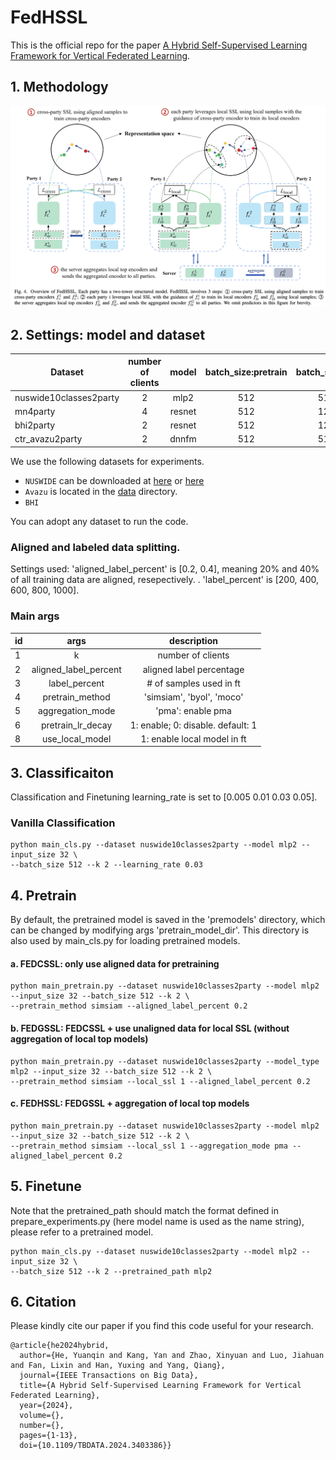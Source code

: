 # FedHSSL
This is the official repo for the paper [A Hybrid Self-Supervised Learning Framework for Vertical Federated Learning](https://arxiv.org/abs/2208.08934).

## 1. Methodology

![FedHSLL_method](./figs/fedhssl_method.png)

## 2. Settings: model and dataset

 Dataset                | number of clients | model | batch_size:pretrain  | batch_size:cls  | pretrain_epochs | 
|------------------------|:---------------: |:---------------: | :---------------: | :---------------: |:--------------------------:|
| nuswide10classes2party |    2 | mlp2 | 512 | 512 |             10             |
| mn4party               |  4 | resnet | 512 | 128 |             40             | 
| bhi2party              |  2| resnet | 512 | 128 |             40             | 
| ctr_avazu2party        |  2| dnnfm | 512 | 512 |             40             | 

We use the following datasets for experiments. 
- `NUSWIDE` can be downloaded at [here](https://lms.comp.nus.edu.sg/wp-content/uploads/2019/research/nuswide/NUS-WIDE.html) or [here](https://opendatalab.com/OpenDataLab/NUS-WIDE)
- `Avazu` is located in the [data](https://github.com/yankang18/FedCVT/tree/main/data) directory.
- `BHI`
  
You can adopt any dataset to run the code. 

### Aligned and labeled data splitting.

Settings used: 'aligned_label_percent' is [0.2, 0.4], meaning 20% and 40% of all training data are aligned, resepectively.
. 'label_percent' is [200, 400, 600, 800, 1000].
 

### Main args
 id  |         args          |            description            |  
|-----|:---------------------:|:---------------------------------:| 
| 1   |           k           |         number of clients         | 
| 2   | aligned_label_percent |     aligned label percentage      |  
| 3   |     label_percent     |      # of samples used in ft      |  
| 4   |    pretrain_method    |     'simsiam', 'byol', 'moco'     |  
| 5   |   aggregation_mode    |         'pma': enable pma         |  
| 6   |   pretrain_lr_decay   | 1: enable; 0: disable. default: 1 |  
| 8   |    use_local_model    |    1: enable local model in ft    |  

## 3. Classificaiton
Classification and Finetuning learning_rate is set to [0.005 0.01 0.03 0.05].

### Vanilla Classification
```buildoutcfg
python main_cls.py --dataset nuswide10classes2party --model mlp2 --input_size 32 \ 
--batch_size 512 --k 2 --learning_rate 0.03
```


## 4. Pretrain
By default, the pretrained model is saved in the 'premodels' directory, which can be changed by modifying args 'pretrain_model_dir'. This directory
is also used by main_cls.py for loading pretrained models.

#### a. FEDCSSL: only use aligned data for pretraining
```buildoutcfg
python main_pretrain.py --dataset nuswide10classes2party --model mlp2 --input_size 32 --batch_size 512 --k 2 \
--pretrain_method simsiam --aligned_label_percent 0.2
```

#### b. FEDGSSL: FEDCSSL + use unaligned data for local SSL (without aggregation of local top models)
```buildoutcfg
python main_pretrain.py --dataset nuswide10classes2party --model_type mlp2 --input_size 32 --batch_size 512 --k 2 \
--pretrain_method simsiam --local_ssl 1 --aligned_label_percent 0.2
```

#### c. FEDHSSL: FEDGSSL + aggregation of local top models 
```buildoutcfg
python main_pretrain.py --dataset nuswide10classes2party --model mlp2 --input_size 32 --batch_size 512 --k 2 \
--pretrain_method simsiam --local_ssl 1 --aggregation_mode pma --aligned_label_percent 0.2

```
## 5. Finetune
Note that the pretrained_path should match the format defined in prepare_experiments.py (here model name is used as the name string), please refer to a pretrained model.
```buildoutcfg
python main_cls.py --dataset nuswide10classes2party --model mlp2 --input_size 32 \ 
--batch_size 512 --k 2 --pretrained_path mlp2
```

## 6. Citation

Please kindly cite our paper if you find this code useful for your research.

```
@article{he2024hybrid,
  author={He, Yuanqin and Kang, Yan and Zhao, Xinyuan and Luo, Jiahuan and Fan, Lixin and Han, Yuxing and Yang, Qiang},
  journal={IEEE Transactions on Big Data}, 
  title={A Hybrid Self-Supervised Learning Framework for Vertical Federated Learning}, 
  year={2024},
  volume={},
  number={},
  pages={1-13},
  doi={10.1109/TBDATA.2024.3403386}}
```


